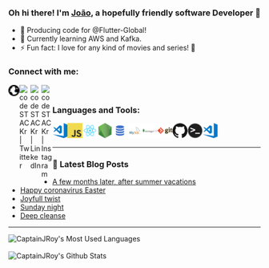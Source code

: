 ### Oh hi there! I'm [João][website], a hopefully friendly software Developer 👋

- 🔭 Producing code for @Flutter-Global!
- 🌱 Currently learning AWS and Kafka.
- ⚡ Fun fact: I love for any kind of movies and series! 🤣

### Connect with me:

[<img align="left" alt="codeSTACKr.com" width="22px" src="https://raw.githubusercontent.com/iconic/open-iconic/master/svg/globe.svg" />][website]
[<img align="left" alt="codeSTACKr | Twitter" width="22px" src="https://cdn.jsdelivr.net/npm/simple-icons@v3/icons/twitter.svg" />][twitter]
[<img align="left" alt="codeSTACKr | LinkedIn" width="22px" src="https://cdn.jsdelivr.net/npm/simple-icons@v3/icons/linkedin.svg" />][linkedin]
[<img align="left" alt="codeSTACKr | Instagram" width="22px" src="https://cdn.jsdelivr.net/npm/simple-icons@v3/icons/instagram.svg" />][instagram]

<br />

### Languages and Tools:


<img align="left" alt="Visual Studio Code" width="30" src="https://raw.githubusercontent.com/github/explore/80688e429a7d4ef2fca1e82350fe8e3517d3494d/topics/visual-studio-code/visual-studio-code.png" />
<img align="left" alt="JavaScript" width="30" src="https://raw.githubusercontent.com/github/explore/80688e429a7d4ef2fca1e82350fe8e3517d3494d/topics/javascript/javascript.png" />
<img align="left" alt="React" width="30" src="https://raw.githubusercontent.com/github/explore/80688e429a7d4ef2fca1e82350fe8e3517d3494d/topics/react/react.png" />
<img align="left" alt="Node.js" width="30" src="https://raw.githubusercontent.com/github/explore/80688e429a7d4ef2fca1e82350fe8e3517d3494d/topics/nodejs/nodejs.png" />
<img align="left" alt="SQL" width="30" src="https://raw.githubusercontent.com/github/explore/80688e429a7d4ef2fca1e82350fe8e3517d3494d/topics/sql/sql.png" />
<img align="left" alt="MySQL" width="30" src="https://raw.githubusercontent.com/github/explore/80688e429a7d4ef2fca1e82350fe8e3517d3494d/topics/mysql/mysql.png" />
<img align="left" alt="MongoDB" width="30" src="https://raw.githubusercontent.com/github/explore/80688e429a7d4ef2fca1e82350fe8e3517d3494d/topics/mongodb/mongodb.png" />
<img align="left" alt="Git" width="30" src="https://raw.githubusercontent.com/github/explore/80688e429a7d4ef2fca1e82350fe8e3517d3494d/topics/git/git.png" />
<img align="left" alt="GitHub" width="30" src="https://raw.githubusercontent.com/github/explore/78df643247d429f6cc873026c0622819ad797942/topics/github/github.png" />
<img align="left" alt="Terminal" width="30" src="https://raw.githubusercontent.com/github/explore/80688e429a7d4ef2fca1e82350fe8e3517d3494d/topics/terminal/terminal.png" />
<img align="left" alt="Visual Studio Code" width="30" src="https://raw.githubusercontent.com/github/explore/80688e429a7d4ef2fca1e82350fe8e3517d3494d/topics/visual-studio-code/visual-studio-code.png" />

<br />
<br />

---

### 📕 Latest Blog Posts
<!-- BLOG-POST-LIST:START -->
- [A few months later, after summer vacations](https://jrsmiguel.postach.io/post/a-few-months-later-after-summer-vacations)
- [Happy coronavirus Easter](https://jrsmiguel.postach.io/post/happy-coronavirus-easter)
- [Joyfull twist](https://jrsmiguel.postach.io/post/joyfull-twist)
- [Sunday night](https://jrsmiguel.postach.io/post/sunday-night)
- [Deep cleanse](https://jrsmiguel.postach.io/post/deep-cleanse)
<!-- BLOG-POST-LIST:END -->

---

<img align="left" alt="CaptainJRoy's Most Used Languages" src="https://github-readme-stats.vercel.app/api/top-langs/?username=captainjroy&layout=compact&hide_border=true" />

<br>
<br>

<img align="left" alt="CaptainJRoy's Github Stats" src="https://github-readme-stats.vercel.app/api?username=CaptainJRoy&show_icons=true&hide_border=true" />

[website]: https://jrsmiguel.me
[twitter]: https://twitter.com/ojoaorui
[instagram]: https://instagram.com/ojoaorui
[linkedin]: https://linkedin.com/in/jrui